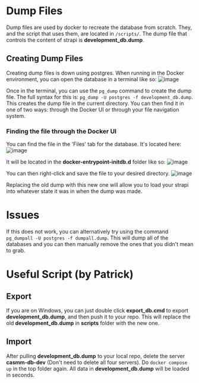 # Dump Files
Dump files are used by docker to recreate the database from scratch. They, and the script that uses them, are located in ``/scripts/``. The dump file that controls the content of strapi is **development_db.dump**.

## Creating Dump Files
Creating dump files is down using postgres. When running in the Docker environment, you can open the database in a terminal like so:
![image](https://github.com/DavidMagda/CaSMM_fork_2023/assets/31215899/30472760-1f70-4007-9017-02ce31b9d8ce)

Once in the terminal, you can use the ```pg_dump``` command to create the dump file. The full syntax for this is: ```pg_dump -U postgres -f development_db.dump```. This creates the dump file in the current directory. You can then find it in one of two ways: through the Docker UI or through your file navigation system.

### Finding the file through the Docker UI
You can find the file in the 'Files' tab for the database. It's located here:
![image](https://github.com/DavidMagda/CaSMM_fork_2023/assets/31215899/31321e15-aa5d-4196-8398-79afb64bbf7a)

It will be located in the **docker-entrypoint-initdb.d** folder like so:
![image](https://github.com/DavidMagda/CaSMM_fork_2023/assets/31215899/41f59197-0cdc-4526-8bd2-437b21dae6fc)

You can then right-click and save the file to your desired directory.
![image](https://github.com/DavidMagda/CaSMM_fork_2023/assets/31215899/c7d413f5-f197-48a4-b1ec-8c7eb9a803a8)

Replacing the old dump with this new one will allow you to load your strapi into whatever state it was in when the dump was made.

# Issues
If this does not work, you can alternatively try using the command ```pg_dumpall -U postgres -f dumpall.dump```. This will dump all of the databases and you can then manually remove the ones that you didn't mean to grab.

# Useful Script (by Patrick)
## Export
If you are on Windows, you can just double click **export_db.cmd** to export **development_db.dump**, and then push it to your repo. This will replace the old **development_db.dump** in **scripts** folder with the new one.
## Import
After pulling **development_db.dump** to your local repo, delete the server **casmm-db-dev** (Don't need to delete all four servers). Do ```docker compose up``` in the top folder again. All data in **development_db.dump** will be loaded in seconds.
